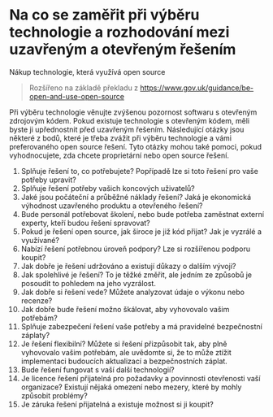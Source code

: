 # Na co se zaměřit při výběru technologie a rozhodování mezi uzavřeným a otevřeným řešením

Nákup technologie, která využívá open source

> Rozšířeno na základě překladu z https://www.gov.uk/guidance/be-open-and-use-open-source


Při výběru technologie věnujte zvýšenou pozornost softwaru s otevřeným zdrojovým kódem. Pokud existuje technologie s otevřeným kódem, měli byste ji upřednostnit před uzavřeným řešením. Následující otázky jsou některé z bodů, které je třeba zvážit při výběru technologie a vámi preferovaného open source řešení. Tyto otázky mohou také pomoci, pokud vyhodnocujete, zda chcete proprietární nebo open source řešení.

1. Splňuje řešení to, co potřebujete? Popřípadě lze si toto řešení pro vaše potřeby upravit?
2. Splňuje řešení potřeby vašich koncových uživatelů?
3. Jaké jsou počáteční a průběžné náklady řešení? Jaká je ekonomická výhodnost uzavřeného produktu a otevřeného řešení?
4. Bude personál potřebovat školení, nebo bude potřeba zaměstnat externí experty, kteří budou řešení spravovat?
5. Pokud je řešení open source, jak široce je již kód přijat? Jak je vyzrálé a využívané?
6. Nabízí řešení potřebnou úroveň podpory? Lze si rozšířenou podporu koupit?
7. Jak dobře je řešení udržováno a existují důkazy o dalším vývoji?
8. Jak spolehlivé je řešení? To je těžké změřit, ale jedním ze způsobů je posoudit to pohledem na jeho vyzrálost.
9. Jak dobře si řešení vede? Můžete analyzovat údaje o výkonu nebo recenze?
10. Jak dobře bude řešení možno škálovat, aby vyhovovalo vašim potřebám?
11. Splňuje zabezpečení řešení vaše potřeby a má pravidelné bezpečnostní záplaty?
12. Je řešení flexibilní? Můžete si řešení přizpůsobit tak, aby plně vyhovovalo vašim potřebám, ale uvědomte si, že to může ztížit implementaci budoucích aktualizací a bezpečnostních záplat.
13. Bude řešení fungovat s vaší další technologií?
14. Je licence řešení přijatelná pro požadavky a povinnosti otevřenosti vaší organizace? Existují nějaká omezení nebo mezery, které by mohly způsobit problémy?
15. Je záruka řešení přijatelná a existuje možnost si ji koupit?
